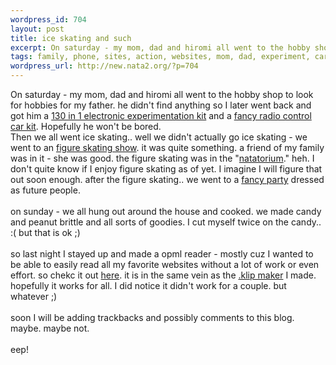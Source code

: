 ```yaml
--- 
wordpress_id: 704
layout: post
title: ice skating and such
excerpt: On saturday - my mom, dad and hiromi all went to the hobby shop to look for hobbies for my father. he didn't find anything so I later went back and got him a 130 in 1 electronic experimentation kit and a fancy radio ...
tags: family, phone, sites, action, websites, mom, dad, experiment, cars, hiromi
wordpress_url: http://new.nata2.org/?p=704
---
```

On saturday - my mom, dad and hiromi all went to the hobby shop to look for hobbies for my father. he didn't find anything so I later went back and got him a <a href="http://www.ramseyelectronics.com/cgi-bin/commerce.exe?preadd=action&amp;key=PL130">130 in 1 electronic experimentation kit</a> and a <a href="http://www.modelflight.com.au/rc_model_cars/tamiya_rc_cars_rover_cooper.htm">fancy radio control car kit</a>. Hopefully he won't be bored. <Br>Then we all went ice skating.. well we didn't actually go ice skating - we went to an <a href="http://www.nata2.info/?path=pictures%2Fmisc%2Fphone_camera%2Fphotolog&amp;img=1071968264-t610(1).jpg">figure skating show</a>. it was quite something. a friend of my family was in it - she was good. the figure skating was in the "<a href="http://www.nata2.info/?path=pictures%2Fmisc%2Fphone_camera%2Fphotolog&amp;img=1071968264-t610(1).jpg">natatorium</a>." heh. I don't quite know if I enjoy figure skating as of yet. I imagine I will figure that out soon enough. after the figure skating.. we went to a <a href="http://www.nata2.info/?path=pictures%2Fmisc%2Fphone_camera%2Fphotolog&amp;img=1071990746-t610(1).jpg">fancy party</a> dressed as future people. <br/><br/>on sunday - we all hung out around the house and cooked. we made candy and peanut brittle and all sorts of goodies. I cut myself twice on the candy.. :( but that is ok ;)<Br><Br>so last night I stayed up and made a opml reader - mostly cuz I wanted to be able to easily read all my favorite websites without a lot of work or even effort. so chekc it out <a href="http://dopeman.org/opmld/">here</a>. it is in the same vein as the <a href="http://dopeman.org/klip/">.klip maker</a> I made. hopefully it works for all. I did notice it didn't work for a couple. but whatever ;)<Br><br/>soon I will be adding trackbacks and possibly comments to this blog. maybe. maybe not. <Br><br/>eep!
